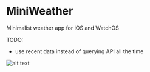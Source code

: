 # MiniWeather
Minimalist weather app for iOS and WatchOS

TODO:

- use recent data instead of querying API all the time

![alt text](https://github.com/nick130586/MiniWeather/blob/master/Screenshot.PNG)
